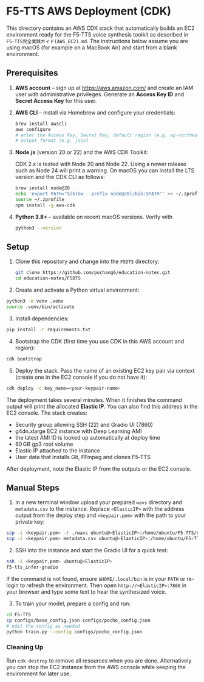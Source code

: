# F5-TTS AWS Deployment (CDK)

This directory contains an AWS CDK stack that automatically builds an EC2
environment ready for the F5‑TTS voice synthesis toolkit as described in
`F5-TTS完全実践ガイド(AWS_EC2).md`.  The instructions below assume you are using
macOS (for example on a MacBook Air) and start from a blank environment.

## Prerequisites

1. **AWS account** – sign up at <https://aws.amazon.com/> and create an IAM user
   with administrative privileges.  Generate an **Access Key ID** and **Secret
   Access Key** for this user.
2. **AWS CLI** – install via Homebrew and configure your credentials:

   ```bash
   brew install awscli
   aws configure
   # enter the Access Key, Secret Key, default region (e.g. ap-northeast-1) and
   # output format (e.g. json)
   ```
3. **Node.js** (version 20 or 22) and the AWS CDK Toolkit:

   CDK 2.x is tested with Node 20 and Node 22.  Using a newer release such as
   Node 24 will print a warning.  On macOS you can install the LTS version and
   the CDK CLI as follows:

   ```bash
   brew install node@20
   echo 'export PATH="$(brew --prefix node@20)/bin:$PATH"' >> ~/.zprofile
   source ~/.zprofile
   npm install -g aws-cdk
   ```
4. **Python 3.8+** – available on recent macOS versions.  Verify with

   ```bash
   python3 --version
   ```

## Setup

1. Clone this repository and change into the `F5DTS` directory:

   ```bash
   git clone https://github.com/pochang6/education-notes.git
   cd education-notes/F5DTS
   ```

2. Create and activate a Python virtual environment:

```bash
python3 -m venv .venv
source .venv/bin/activate
```

3. Install dependencies:

```bash
pip install -r requirements.txt
```

4. Bootstrap the CDK (first time you use CDK in this AWS account and region):

```bash
cdk bootstrap
```

5. Deploy the stack.  Pass the name of an existing EC2 key pair via context (create one in the EC2 console if you do not have it):

```bash
cdk deploy -c key_name=<your-keypair-name>
```

The deployment takes several minutes.  When it finishes the command output will
print the allocated **Elastic IP**.  You can also find this address in the EC2
console.  The stack creates:

- Security group allowing SSH (22) and Gradio UI (7860)
- g4dn.xlarge EC2 instance with Deep Learning AMI
- the latest AMI ID is looked up automatically at deploy time
- 60 GB gp3 root volume
- Elastic IP attached to the instance
- User data that installs Git, FFmpeg and clones F5‑TTS

After deployment, note the Elastic IP from the outputs or the EC2 console.

## Manual Steps

1. In a new terminal window upload your prepared `wavs` directory and
   `metadata.csv` to the instance.  Replace `<ElasticIP>` with the address output
   from the deploy step and `<keypair.pem>` with the path to your private key:

```bash
scp -i <keypair.pem> -r ./wavs ubuntu@<ElasticIP>:/home/ubuntu/F5-TTS/data/pocho/
scp -i <keypair.pem> metadata.csv ubuntu@<ElasticIP>:/home/ubuntu/F5-TTS/data/pocho/
```

2. SSH into the instance and start the Gradio UI for a quick test:

```bash
ssh -i <keypair.pem> ubuntu@<ElasticIP>
f5-tts_infer-gradio
```
If the command is not found, ensure `$HOME/.local/bin` is in your `PATH` or
re-login to refresh the environment.
   Then open `http://<ElasticIP>:7860` in your browser and type some text to hear
   the synthesized voice.

3. To train your model, prepare a config and run:

```bash
cd F5-TTS
cp configs/base_config.json configs/pocho_config.json
# edit the config as needed
python train.py --config configs/pocho_config.json
```

### Cleaning Up

Run `cdk destroy` to remove all resources when you are done.  Alternatively you
can stop the EC2 instance from the AWS console while keeping the environment for
later use.
